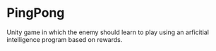 # PingPong

Unity game in which the enemy should learn to play using an arficitial intelligence program based on rewards.
